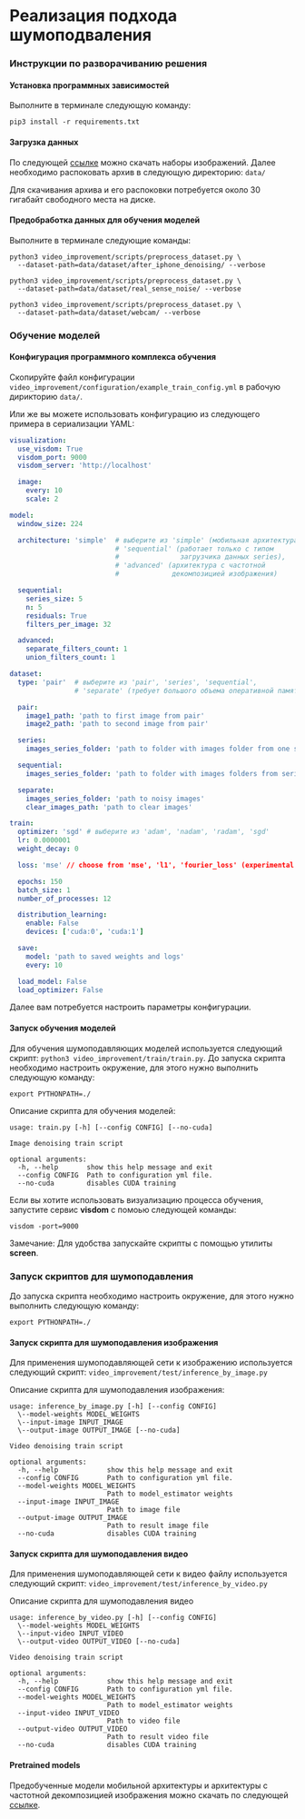 # Реализация подхода шумоподваления

### Инструкции по разворачиванию решения

#### Установка программных зависимостей
Выполните в терминале следующую команду:
```shell script
pip3 install -r requirements.txt
```

#### Загрузка данных
По следующей [ссылке](https://yadi.sk/d/hVr5kLqNfMGILA "Yandex Disk") 
можно скачать наборы изображений.
Далее необходимо распоковать архив в следующую директорию: `data/`

Для скачивания архива и его распоковки потребуется около 30 гигабайт
свободного места на диске.

#### Предобработка данных для обучения моделей
Выполните в терминале следующие команды:
```shell script
python3 video_improvement/scripts/preprocess_dataset.py \
  --dataset-path=data/dataset/after_iphone_denoising/ --verbose
```
```shell script
python3 video_improvement/scripts/preprocess_dataset.py \
  --dataset-path=data/dataset/real_sense_noise/ --verbose
```
```shell script
python3 video_improvement/scripts/preprocess_dataset.py \
  --dataset-path=data/dataset/webcam/ --verbose
```

### Обучение моделей

#### Конфигурация программного комплекса обучения

Скопируйте файл конфигурации `video_improvement/configuration/example_train_config.yml`
в рабочую дирикторию `data/`.

Или же вы можете использовать конфигурацию из следующего примера в сериализации YAML:
```yaml
visualization:
  use_visdom: True
  visdom_port: 9000
  visdom_server: 'http://localhost'

  image:
    every: 10
    scale: 2

model:
  window_size: 224

  architecture: 'simple'  # выберите из 'simple' (мобильная архитектура), 
                          # 'sequential' (работает только с типом 
                          #               загрузчика данных series), 
                          # 'advanced' (архитектура с частотной 
                          #             декомпозицией изображения)

  sequential:
    series_size: 5
    n: 5
    residuals: True
    filters_per_image: 32

  advanced:
    separate_filters_count: 1
    union_filters_count: 1

dataset:
  type: 'pair'  # выберите из 'pair', 'series', 'sequential', 
                # 'separate' (требует большого объема оперативной памяти)

  pair:
    image1_path: 'path to first image from pair'
    image2_path: 'path to second image from pair'

  series:
    images_series_folder: 'path to folder with images folder from one series'

  sequential:
    images_series_folder: 'path to folder with images folders from series'

  separate:
    images_series_folder: 'path to noisy images'
    clear_images_path: 'path to clear images'

train:
  optimizer: 'sgd' # выберите из 'adam', 'nadam', 'radam', 'sgd'
  lr: 0.0000001
  weight_decay: 0

  loss: 'mse' // choose from 'mse', 'l1', 'fourier_loss' (experimental loss)

  epochs: 150
  batch_size: 1
  number_of_processes: 12

  distribution_learning:
    enable: False
    devices: ['cuda:0', 'cuda:1']

  save:
    model: 'path to saved weights and logs'
    every: 10

  load_model: False
  load_optimizer: False

```

Далее вам потребуется настроить параметры конфигурации.

#### Запуск обучения моделей
Для обучения шумоподавляющих моделей используется следующий скрипт: 
`python3 video_improvement/train/train.py`.
До запуска скрипта необходимо настроить окружение, 
для этого нужно выполнить следующую команду:
```shell script
export PYTHONPATH=./
```

Описание скрипта для обучения моделей:
```shell script
usage: train.py [-h] [--config CONFIG] [--no-cuda]

Image denoising train script

optional arguments:
  -h, --help       show this help message and exit
  --config CONFIG  Path to configuration yml file.
  --no-cuda        disables CUDA training
```

Если вы хотите использовать визуализацию процесса обучения, запустите сервис 
**visdom** с помоью следующей команды:
```shell script
visdom -port=9000
```

Замечание: Для удобства запускайте скрипты с помощью утилиты **screen**.

### Запуск скриптов для шумоподавления

До запуска скрипта необходимо настроить окружение, 
для этого нужно выполнить следующую команду:
```shell script
export PYTHONPATH=./
```

#### Запуск скрипта для шумоподавления изображения
Для применения шумоподавляющей сети к изображению используется следующий скрипт: 
`video_improvement/test/inference_by_image.py`


Описание скрипта для шумоподавления изображения:
```shell script
usage: inference_by_image.py [-h] [--config CONFIG] 
  \--model-weights MODEL_WEIGHTS 
  \--input-image INPUT_IMAGE 
  \--output-image OUTPUT_IMAGE [--no-cuda]

Video denoising train script

optional arguments:
  -h, --help            show this help message and exit
  --config CONFIG       Path to configuration yml file.
  --model-weights MODEL_WEIGHTS
                        Path to model_estimator weights
  --input-image INPUT_IMAGE
                        Path to image file
  --output-image OUTPUT_IMAGE
                        Path to result image file
  --no-cuda             disables CUDA training
```

#### Запуск скрипта для шумоподавления видео
Для применения шумоподавляющей сети к видео файлу используется следующий скрипт: 
`video_improvement/test/inference_by_video.py`

Описание скрипта для шумоподавления видео
```shell script
usage: inference_by_video.py [-h] [--config CONFIG] 
  \--model-weights MODEL_WEIGHTS 
  \--input-video INPUT_VIDEO 
  \--output-video OUTPUT_VIDEO [--no-cuda]

Video denoising train script

optional arguments:
  -h, --help            show this help message and exit
  --config CONFIG       Path to configuration yml file.
  --model-weights MODEL_WEIGHTS
                        Path to model_estimator weights
  --input-video INPUT_VIDEO
                        Path to video file
  --output-video OUTPUT_VIDEO
                        Path to result video file
  --no-cuda             disables CUDA training
```

#### Pretrained models

Предобученные модели мобильной архитектуры и архитектуры с частотной декомпозицией
изображения можно скачать по следующей  
[ссылке](https://yadi.sk/d/NA6Rg5S2JPpFdw "Yandex Disk").